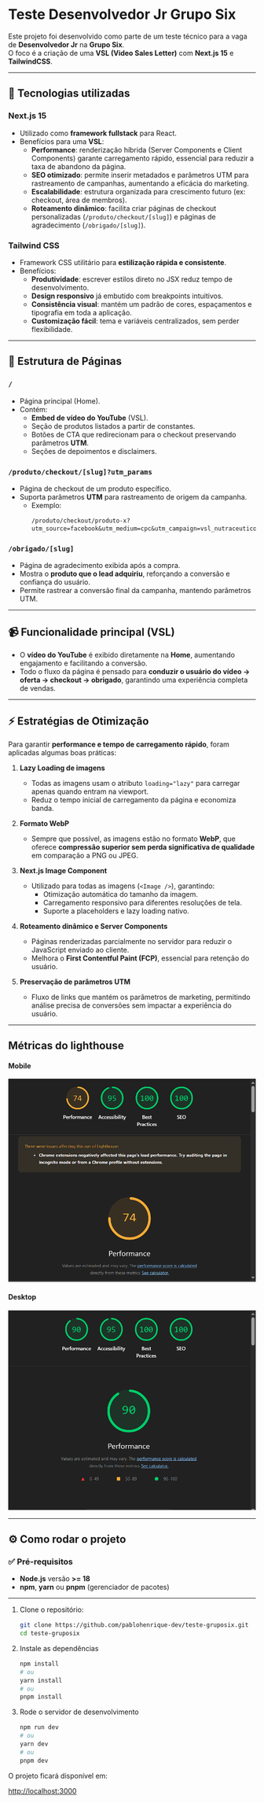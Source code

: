 # Teste Desenvolvedor Jr Grupo Six

Este projeto foi desenvolvido como parte de um teste técnico para a vaga de **Desenvolvedor Jr** na **Grupo Six**.  
O foco é a criação de uma **VSL (Video Sales Letter)** com **Next.js 15** e **TailwindCSS**.

---

## 🚀 Tecnologias utilizadas

### **Next.js 15**

- Utilizado como **framework fullstack** para React.
- Benefícios para uma **VSL**:
  - **Performance**: renderização híbrida (Server Components e Client Components) garante carregamento rápido, essencial para reduzir a taxa de abandono da página.
  - **SEO otimizado**: permite inserir metadados e parâmetros UTM para rastreamento de campanhas, aumentando a eficácia do marketing.
  - **Escalabilidade**: estrutura organizada para crescimento futuro (ex: checkout, área de membros).
  - **Roteamento dinâmico**: facilita criar páginas de checkout personalizadas (`/produto/checkout/[slug]`) e páginas de agradecimento (`/obrigado/[slug]`).

### **Tailwind CSS**

- Framework CSS utilitário para **estilização rápida e consistente**.
- Benefícios:
  - **Produtividade**: escrever estilos direto no JSX reduz tempo de desenvolvimento.
  - **Design responsivo** já embutido com breakpoints intuitivos.
  - **Consistência visual**: mantém um padrão de cores, espaçamentos e tipografia em toda a aplicação.
  - **Customização fácil**: tema e variáveis centralizados, sem perder flexibilidade.

---

## 📄 Estrutura de Páginas

### `/`

- Página principal (Home).
- Contém:
  - **Embed de vídeo do YouTube** (VSL).
  - Seção de produtos listados a partir de constantes.
  - Botões de CTA que redirecionam para o checkout preservando parâmetros **UTM**.
  - Seções de depoimentos e disclaimers.

### `/produto/checkout/[slug]?utm_params`

- Página de checkout de um produto específico.
- Suporta parâmetros **UTM** para rastreamento de origem da campanha.
  - Exemplo:
    ```
    /produto/checkout/produto-x?utm_source=facebook&utm_medium=cpc&utm_campaign=vsl_nutraceuticos&utm_content=video1
    ```

### `/obrigado/[slug]`

- Página de agradecimento exibida após a compra.
- Mostra o **produto que o lead adquiriu**, reforçando a conversão e confiança do usuário.
- Permite rastrear a conversão final da campanha, mantendo parâmetros UTM.

---

## 📹 Funcionalidade principal (VSL)

- O **vídeo do YouTube** é exibido diretamente na **Home**, aumentando engajamento e facilitando a conversão.
- Todo o fluxo da página é pensado para **conduzir o usuário do vídeo → oferta → checkout → obrigado**, garantindo uma experiência completa de vendas.

---

## ⚡ Estratégias de Otimização

Para garantir **performance e tempo de carregamento rápido**, foram aplicadas algumas boas práticas:

1. **Lazy Loading de imagens**
   - Todas as imagens usam o atributo `loading="lazy"` para carregar apenas quando entram na viewport.
   - Reduz o tempo inicial de carregamento da página e economiza banda.

2. **Formato WebP**
   - Sempre que possível, as imagens estão no formato **WebP**, que oferece **compressão superior sem perda significativa de qualidade** em comparação a PNG ou JPEG.

3. **Next.js Image Component**
   - Utilizado para todas as imagens (`<Image />`), garantindo:
     - Otimização automática do tamanho da imagem.
     - Carregamento responsivo para diferentes resoluções de tela.
     - Suporte a placeholders e lazy loading nativo.

4. **Roteamento dinâmico e Server Components**
   - Páginas renderizadas parcialmente no servidor para reduzir o JavaScript enviado ao cliente.
   - Melhora o **First Contentful Paint (FCP)**, essencial para retenção do usuário.

5. **Preservação de parâmetros UTM**
   - Fluxo de links que mantém os parâmetros de marketing, permitindo análise precisa de conversões sem impactar a experiência do usuário.

---

## Métricas do lighthouse

#### Mobile

![Imagem de métricas mobile](public/images/lighthouse/lighthouse-mobile.png)

#### Desktop

![Imagem de métricas desktop](public/images/lighthouse/lighthouse-desktop.png)

---

## ⚙️ Como rodar o projeto

### ✅ Pré-requisitos

- **Node.js** versão **>= 18**
- **npm**, **yarn** ou **pnpm** (gerenciador de pacotes)

---

1. Clone o repositório:

   ```bash
   git clone https://github.com/pablohenrique-dev/teste-gruposix.git
   cd teste-gruposix
   ```

2. Instale as dependências

   ```bash
   npm install
   # ou
   yarn install
   # ou
   pnpm install
   ```

3. Rode o servidor de desenvolvimento

   ```bash
   npm run dev
   # ou
   yarn dev
   # ou
   pnpm dev
   ```

O projeto ficará disponível em:

[http://localhost:3000](http://localhost:3000])

